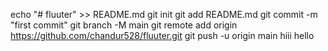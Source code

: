 echo "# fluuter" >> README.md
git init
git add README.md
git commit -m "first commit"
git branch -M main
git remote add origin https://github.com/chandur528/fluuter.git
git push -u origin main
hiii
hello
